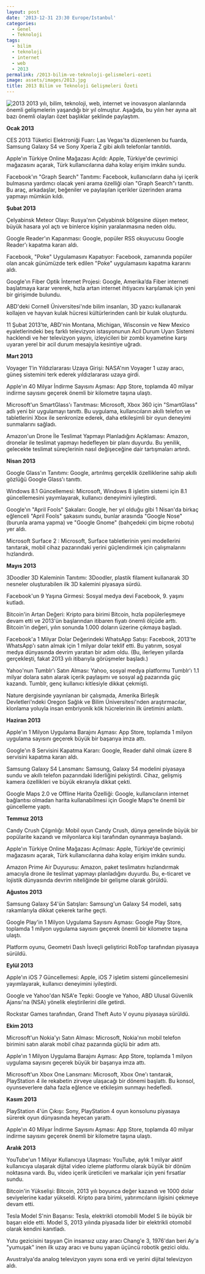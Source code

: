 ```yaml
---
layout: post
date: '2013-12-31 23:30 Europe/Istanbul'
categories:
  - Genel
  - Teknoloji
tags:
  - bilim
  - teknoloji
  - internet
  - web
  - 2013
permalink: /2013-bilim-ve-teknoloji-gelismeleri-ozeti
image: assets/images/2013.jpg
title: 2013 Bilim ve Teknoloji Gelişmeleri Özeti
---
```

![2013]({{site.baseurl}}/assets/images/2013.jpg)
2013 yılı, bilim, teknoloji, web, internet ve inovasyon alanlarında önemli gelişmelerin yaşandığı bir yıl olmuştur. Aşağıda, bu yılın her ayına ait bazı önemli olayları özet başlıklar şeklinde paylaştım.

**Ocak 2013**

CES 2013 Tüketici Elektroniği Fuarı: Las Vegas'ta düzenlenen bu fuarda, Samsung Galaxy S4 ve Sony Xperia Z gibi akıllı telefonlar tanıtıldı.

Apple'ın Türkiye Online Mağazası Açıldı: Apple, Türkiye'de çevrimiçi mağazasını açarak, Türk kullanıcılarına daha kolay erişim imkânı sundu.

Facebook'ın "Graph Search" Tanıtımı: Facebook, kullanıcıların daha iyi içerik bulmasına yardımcı olacak yeni arama özelliği olan "Graph Search"ı tanıttı. Bu araç, arkadaşlar, beğeniler ve paylaşılan içerikler üzerinden arama yapmayı mümkün kıldı.

**Şubat 2013**

Çelyabinsk Meteor Olayı: Rusya'nın Çelyabinsk bölgesine düşen meteor, büyük hasara yol açtı ve binlerce kişinin yaralanmasına neden oldu.

Google Reader'ın Kapanması: Google, popüler RSS okuyucusu Google Reader'ı kapatma kararı aldı.

Facebook, "Poke" Uygulamasını Kapatıyor: Facebook, zamanında popüler olan ancak günümüzde terk edilen "Poke" uygulamasını kapatma kararını aldı.

Google'ın Fiber Optik İnternet Projesi: Google, Amerika’da Fiber interneti başlatmaya karar vererek, hızla artan internet ihtiyacını karşılamak için yeni bir girişimde bulundu.

ABD'deki Cornell Üniversitesi'nde bilim insanları, 3D yazıcı kullanarak kollajen ve hayvan kulak hücresi kültürlerinden canlı bir kulak oluşturdu.

11 Şubat 2013'te, ABD'nin Montana, Michigan, Wisconsin ve New Mexico eyaletlerindeki beş farklı televizyon istasyonunun Acil Durum Uyarı Sistemi hacklendi ve her televizyon yayını, izleyicileri bir zombi kıyametine karşı uyaran yerel bir acil durum mesajıyla kesintiye uğradı.

**Mart 2013**

Voyager 1'in Yıldızlararası Uzaya Girişi: NASA'nın Voyager 1 uzay aracı, güneş sistemini terk ederek yıldızlararası uzaya girdi.

Apple'ın 40 Milyar İndirme Sayısını Aşması: App Store, toplamda 40 milyar indirme sayısını geçerek önemli bir kilometre taşına ulaştı.

Microsoft'un SmartGlass'ı Tanıtması: Microsoft, Xbox 360 için "SmartGlass" adlı yeni bir uygulamayı tanıttı. Bu uygulama, kullanıcıların akıllı telefon ve tabletlerini Xbox ile senkronize ederek, daha etkileşimli bir oyun deneyimi sunmalarını sağladı.

Amazon'un Drone İle Teslimat Yapmayı Planladığını Açıklaması: Amazon, dronelar ile teslimat yapmayı hedefleyen bir planı duyurdu. Bu yenilik, gelecekte teslimat süreçlerinin nasıl değişeceğine dair tartışmaları artırdı.

**Nisan 2013**

Google Glass'ın Tanıtımı: Google, artırılmış gerçeklik özelliklerine sahip akıllı gözlüğü Google Glass'ı tanıttı.

Windows 8.1 Güncellemesi: Microsoft, Windows 8 işletim sistemi için 8.1 güncellemesini yayımlayarak, kullanıcı deneyimini iyileştirdi.

Google'ın "April Fools" Şakaları: Google, her yıl olduğu gibi 1 Nisan'da birkaç eğlenceli "April Fools" şakasını sundu, bunlar arasında "Google Nose" (burunla arama yapma) ve "Google Gnome" (bahçedeki çim biçme robotu) yer aldı.

Microsoft Surface 2 : Microsoft, Surface tabletlerinin yeni modellerini tanıtarak, mobil cihaz pazarındaki yerini güçlendirmek için çalışmalarını hızlandırdı.

**Mayıs 2013**

3Doodler 3D Kaleminin Tanıtımı: 3Doodler, plastik filament kullanarak 3D nesneler oluşturabilen ilk 3D kalemini piyasaya sürdü.

Facebook'un 9 Yaşına Girmesi: Sosyal medya devi Facebook, 9. yaşını kutladı.

Bitcoin'in Artan Değeri: Kripto para birimi Bitcoin, hızla popülerleşmeye devam etti ve 2013'ün başlarından itibaren fiyatı önemli ölçüde arttı. Bitcoin'in değeri, yılın sonunda 1.000 doların üzerine çıkmaya başladı. 

Facebook'a 1 Milyar Dolar Değerindeki WhatsApp Satışı: Facebook, 2013'te WhatsApp'ı satın almak için 1 milyar dolar teklif etti. Bu yatırım, sosyal medya dünyasında devrim yaratan bir adım oldu. (Bu, ilerleyen yıllarda gerçekleşti, fakat 2013 yılı itibarıyla görüşmeler başladı.)

Yahoo'nun Tumblr'ı Satın Alması: Yahoo, sosyal medya platformu Tumblr'ı 1.1 milyar dolara satın alarak içerik paylaşımı ve sosyal ağ pazarında güç kazandı. Tumblr, genç kullanıcı kitlesiyle dikkat çekmişti.

Nature dergisinde yayınlanan bir çalışmada, Amerika Birleşik Devletleri'ndeki Oregon Sağlık ve Bilim Üniversitesi'nden araştırmacılar, klonlama yoluyla insan embriyonik kök hücrelerinin ilk üretimini anlattı.

**Haziran 2013**

Apple'ın 1 Milyon Uygulama Barajını Aşması: App Store, toplamda 1 milyon uygulama sayısını geçerek büyük bir başarıya imza attı.

Google'ın 8 Servisini Kapatma Kararı: Google, Reader dahil olmak üzere 8 servisini kapatma kararı aldı.

Samsung Galaxy S4 Lansmanı: Samsung, Galaxy S4 modelini piyasaya sundu ve akıllı telefon pazarındaki liderliğini pekiştirdi. Cihaz, gelişmiş kamera özellikleri ve büyük ekranıyla dikkat çekti.

Google Maps 2.0 ve Offline Harita Özelliği: Google, kullanıcıların internet bağlantısı olmadan harita kullanabilmesi için Google Maps'te önemli bir güncelleme yaptı.

**Temmuz 2013**

Candy Crush Çılgınlığı: Mobil oyun Candy Crush, dünya genelinde büyük bir popülarite kazandı ve milyonlarca kişi tarafından oynanmaya başlandı.

Apple'ın Türkiye Online Mağazası Açılması: Apple, Türkiye'de çevrimiçi mağazasını açarak, Türk kullanıcılarına daha kolay erişim imkânı sundu.

Amazon Prime Air Duyurusu: Amazon, paket teslimatını hızlandırmak amacıyla drone ile teslimat yapmayı planladığını duyurdu. Bu, e-ticaret ve lojistik dünyasında devrim niteliğinde bir gelişme olarak görüldü.

**Ağustos 2013**

Samsung Galaxy S4'ün Satışları: Samsung'un Galaxy S4 modeli, satış rakamlarıyla dikkat çekerek tarihe geçti.

Google Play'in 1 Milyon Uygulama Sayısını Aşması: Google Play Store, toplamda 1 milyon uygulama sayısını geçerek önemli bir kilometre taşına ulaştı.

Platform oyunu, Geometri Dash İsveçli geliştirici RobTop tarafından piyasaya sürüldü.

**Eylül 2013**

Apple'ın iOS 7 Güncellemesi: Apple, iOS 7 işletim sistemi güncellemesini yayımlayarak, kullanıcı deneyimini iyileştirdi.

Google ve Yahoo'dan NSA'e Tepki: Google ve Yahoo, ABD Ulusal Güvenlik Ajansı'na (NSA) yönelik eleştirilerini dile getirdi.

Rockstar Games tarafından, Grand Theft Auto V oyunu piyasaya sürüldü.

**Ekim 2013**

Microsoft'un Nokia'yı Satın Alması: Microsoft, Nokia'nın mobil telefon birimini satın alarak mobil cihaz pazarında güçlü bir adım attı.

Apple'ın 1 Milyon Uygulama Barajını Aşması: App Store, toplamda 1 milyon uygulama sayısını geçerek büyük bir başarıya imza attı.

Microsoft'un Xbox One Lansmanı: Microsoft, Xbox One'ı tanıtarak, PlayStation 4 ile rekabetin zirveye ulaşacağı bir dönemi başlattı. Bu konsol, oyunseverlere daha fazla eğlence ve etkileşim sunmayı hedefledi.

**Kasım 2013**

PlayStation 4'ün Çıkışı: Sony, PlayStation 4 oyun konsolunu piyasaya sürerek oyun dünyasında heyecan yarattı.

Apple'ın 40 Milyar İndirme Sayısını Aşması: App Store, toplamda 40 milyar indirme sayısını geçerek önemli bir kilometre taşına ulaştı.

**Aralık 2013**

YouTube'un 1 Milyar Kullanıcıya Ulaşması: YouTube, aylık 1 milyar aktif kullanıcıya ulaşarak dijital video izleme platformu olarak büyük bir dönüm noktasına vardı. Bu, video içerik üreticileri ve markalar için yeni fırsatlar sundu.

Bitcoin'in Yükselişi: Bitcoin, 2013 yılı boyunca değer kazandı ve 1000 dolar seviyelerine kadar yükseldi. Kripto para birimi, yatırımcıların ilgisini çekmeye devam etti.

Tesla Model S'nin Başarısı: Tesla, elektrikli otomobili Model S ile büyük bir başarı elde etti. Model S, 2013 yılında piyasada lider bir elektrikli otomobil olarak kendini kanıtladı.

Yutu gezicisini taşıyan Çin insansız uzay aracı Chang'e 3, 1976'dan beri Ay'a "yumuşak" inen ilk uzay aracı ve bunu yapan üçüncü robotik gezici oldu.

Avustralya'da analog televizyon yayını sona erdi ve yerini dijital televizyon aldı.
